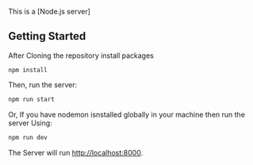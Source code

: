 This is a [Node.js server]

## Getting Started

After Cloning the repository install packages

```
npm install
```

Then, run the server:

```bash
npm run start
```

Or, If you have nodemon isnstalled globally in your machine then run the server Using:

```bash
npm run dev

```

The Server will run [http://localhost:8000](http://localhost:8000).
